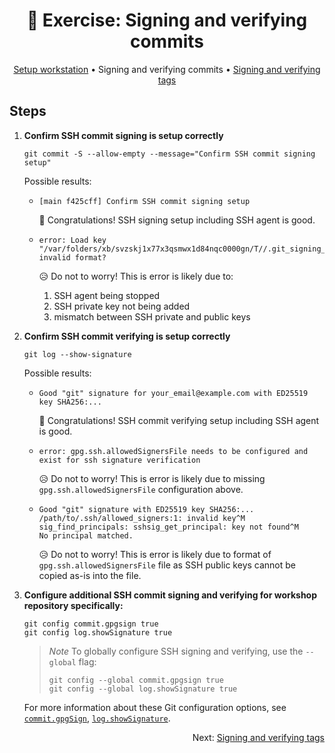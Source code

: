 <h1 align="center">&#127890; Exercise: Signing and verifying commits</h1>

<p align="center">
  <a href="setup-workstation.md">Setup workstation</a> •  
  Signing and verifying commits •  
  <a href="sign-verify-tags.md">Signing and verifying tags</a>
</p>

## Steps

1. **Confirm SSH commit signing is setup correctly**

   ```shell
   git commit -S --allow-empty --message="Confirm SSH commit signing setup"
   ```

   Possible results:

   - ```
     [main f425cff] Confirm SSH commit signing setup
     ```

     :partying_face: Congratulations!  SSH signing setup including SSH agent is good.

   - ```
     error: Load key "/var/folders/xb/svzskj1x77x3qsmwx1d84nqc0000gn/T//.git_signing_key_tmpW0EAyi": invalid format?
     ```

     :disappointed_relieved: Do not to worry!  This is error is likely due to:

     1. SSH agent being stopped
     1. SSH private key not being added
     1. mismatch between SSH private and public keys

1. **Confirm SSH commit verifying is setup correctly**

   ```shell
   git log --show-signature
   ```

   Possible results:

   - ```
     Good "git" signature for your_email@example.com with ED25519 key SHA256:...
     ```

     :partying_face: Congratulations!  SSH commit verifying setup including SSH agent is good.

   - ```
     error: gpg.ssh.allowedSignersFile needs to be configured and exist for ssh signature verification
     ```

     :disappointed_relieved: Do not to worry!  This is error is likely due to missing `gpg.ssh.allowedSignersFile` configuration above.

   - ```
     Good "git" signature with ED25519 key SHA256:...
     /path/to/.ssh/allowed_signers:1: invalid key^M
     sig_find_principals: sshsig_get_principal: key not found^M
     No principal matched.
     ```

     :disappointed_relieved: Do not to worry!  This is error is likely due to format of `gpg.ssh.allowedSignersFile` file as SSH public keys cannot be copied as-is into the file.

1. **Configure additional SSH commit signing and verifying for workshop repository specifically:**

   ```shell
   git config commit.gpgsign true
   git config log.showSignature true
   ```

   > *Note*
   > To globally configure SSH signing and verifying, use the `--global` flag:
   >
   > ```shell
   > git config --global commit.gpgsign true
   > git config --global log.showSignature true
   > ```

   For more information about these Git configuration options, see [`commit.gpgSign`][man-git-config-commitgpgsign], [`log.showSignature`][man-git-config-logshowsignature].
  
<p align="right">
  Next: <a href="sign-verify-tags.md">Signing and verifying tags</a>
</p>

[man-git-config-commitgpgsign]: https://git-scm.com/docs/git-config#Documentation/git-config.txt-commitgpgSign
[man-git-config-logshowsignature]: https://git-scm.com/docs/git-config#Documentation/git-config.txt-logshowSignature